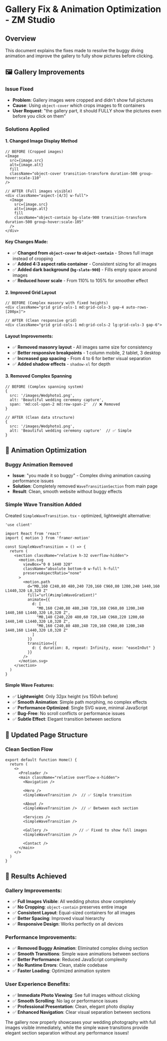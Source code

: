 # Gallery Fix & Animation Optimization - ZM Studio

## Overview
This document explains the fixes made to resolve the buggy diving animation and improve the gallery to fully show pictures before clicking.

## 🖼️ **Gallery Improvements**

### **Issue Fixed**
- **Problem**: Gallery images were cropped and didn't show full pictures
- **Cause**: Using `object-cover` which crops images to fit containers
- **User Request**: "the gallery part, it should FULLY show the pictures even before you click on them"

### **Solutions Applied**

#### **1. Changed Image Display Method**
```tsx
// BEFORE (Cropped images)
<Image
  src={image.src}
  alt={image.alt}
  fill
  className="object-cover transition-transform duration-500 group-hover:scale-110"
/>

// AFTER (Full images visible)
<div className="aspect-[4/3] w-full">
  <Image
    src={image.src}
    alt={image.alt}
    fill
    className="object-contain bg-slate-900 transition-transform duration-500 group-hover:scale-105"
  />
</div>
```

#### **Key Changes Made:**
- ✅ **Changed from `object-cover` to `object-contain`** - Shows full image instead of cropping
- ✅ **Added 4:3 aspect ratio container** - Consistent sizing for all images
- ✅ **Added dark background (`bg-slate-900`)** - Fills empty space around images
- ✅ **Reduced hover scale** - From 110% to 105% for smoother effect

#### **2. Improved Grid Layout**
```tsx
// BEFORE (Complex masonry with fixed heights)
<div className="grid grid-cols-1 md:grid-cols-3 gap-4 auto-rows-[200px]">

// AFTER (Clean responsive grid)
<div className="grid grid-cols-1 md:grid-cols-2 lg:grid-cols-3 gap-6">
```

#### **Layout Improvements:**
- ✅ **Removed masonry layout** - All images same size for consistency
- ✅ **Better responsive breakpoints** - 1 column mobile, 2 tablet, 3 desktop
- ✅ **Increased gap spacing** - From 4 to 6 for better visual separation
- ✅ **Added shadow effects** - `shadow-xl` for depth

#### **3. Removed Complex Spanning**
```tsx
// BEFORE (Complex spanning system)
{
  src: '/images/Wedphoto1.png',
  alt: 'Beautiful wedding ceremony capture',
  span: 'md:col-span-2 md:row-span-2'  // ❌ Removed
}

// AFTER (Clean data structure)
{
  src: '/images/Wedphoto1.png',
  alt: 'Beautiful wedding ceremony capture'  // ✅ Simple
}
```

## 🌊 **Animation Optimization**

### **Buggy Animation Removed**
- **Issue**: "you made it so buggy" - Complex diving animation causing performance issues
- **Solution**: Completely removed `WaveTransitionSection` from main page
- **Result**: Clean, smooth website without buggy effects

### **Simple Wave Transition Added**
Created `SimpleWaveTransition.tsx` - optimized, lightweight alternative:

```tsx
'use client'

import React from 'react'
import { motion } from 'framer-motion'

const SimpleWaveTransition = () => {
  return (
    <section className="relative h-32 overflow-hidden">
      <motion.svg
        viewBox="0 0 1440 320"
        className="absolute bottom-0 w-full h-full"
        preserveAspectRatio="none"
      >
        <motion.path
          d="M0,160 C240,80 480,240 720,160 C960,80 1200,240 1440,160 L1440,320 L0,320 Z"
          fill="url(#simpleWaveGradient)"
          animate={{ 
            d: [
              "M0,160 C240,80 480,240 720,160 C960,80 1200,240 1440,160 L1440,320 L0,320 Z",
              "M0,140 C240,220 480,60 720,140 C960,220 1200,60 1440,140 L1440,320 L0,320 Z",
              "M0,160 C240,80 480,240 720,160 C960,80 1200,240 1440,160 L1440,320 L0,320 Z"
            ]
          }}
          transition={{ 
            d: { duration: 8, repeat: Infinity, ease: "easeInOut" }
          }}
        />
      </motion.svg>
    </section>
  )
}
```

#### **Simple Wave Features:**
- ✅ **Lightweight**: Only 32px height (vs 150vh before)
- ✅ **Smooth Animation**: Simple path morphing, no complex effects
- ✅ **Performance Optimized**: Single SVG wave, minimal JavaScript
- ✅ **Bug-Free**: No scroll conflicts or performance issues
- ✅ **Subtle Effect**: Elegant transition between sections

## 📱 **Updated Page Structure**

### **Clean Section Flow**
```tsx
export default function Home() {
  return (
    <>
      <Preloader />
      <main className="relative overflow-x-hidden">
        <Navigation />
        
        <Hero />
        <SimpleWaveTransition />  // ✅ Simple transition
        
        <About />
        <SimpleWaveTransition />  // ✅ Between each section
        
        <Services />
        <SimpleWaveTransition />
        
        <Gallery />              // ✅ Fixed to show full images
        <SimpleWaveTransition />
        
        <Contact />
      </main>
    </>
  )
}
```

## 🎯 **Results Achieved**

### **Gallery Improvements:**
- ✅ **Full Images Visible**: All wedding photos show completely
- ✅ **No Cropping**: `object-contain` preserves entire image
- ✅ **Consistent Layout**: Equal-sized containers for all images
- ✅ **Better Spacing**: Improved visual hierarchy
- ✅ **Responsive Design**: Works perfectly on all devices

### **Performance Improvements:**
- ✅ **Removed Buggy Animation**: Eliminated complex diving section
- ✅ **Smooth Transitions**: Simple wave animations between sections
- ✅ **Better Performance**: Reduced JavaScript complexity
- ✅ **No Runtime Errors**: Clean, stable codebase
- ✅ **Faster Loading**: Optimized animation system

### **User Experience Benefits:**
- ✅ **Immediate Photo Viewing**: See full images without clicking
- ✅ **Smooth Scrolling**: No lag or performance issues
- ✅ **Professional Presentation**: Clean, elegant photo display
- ✅ **Enhanced Navigation**: Clear visual separation between sections

The gallery now properly showcases your wedding photography with full images visible immediately, while the simple wave transitions provide elegant section separation without any performance issues! 